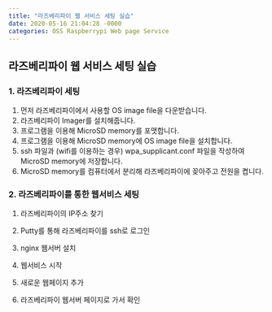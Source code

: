 ```yaml
---
title: "라즈베리파이 웹 서비스 세팅 실습"
date: 2020-05-16 21:04:28 -0000
categories: OSS Raspberrypi Web page Service
---
```





## 라즈베리파이 웹 서비스 세팅 실습 ##

### 1. 라즈베리파이 세팅 ###

1) 먼저 라즈베리파이에서 사용할 OS image file을 다운받습니다.     
2) 라즈베리파이 Imager를 설치해줍니다.     
3) 프로그램을 이용해 MicroSD memory를 포맷합니다.     
4) 프로그램을 이용해 MicroSD memory에 OS image file을 설치합니다.     
5) ssh 파일과 (wifi를 이용하는 경우) wpa_supplicant.conf 파일을 작성하여 MicroSD memory에 저장합니다.     
6) MicroSD memory를 컴퓨터에서 분리해 라즈베리파이에 꽂아주고 전원을 켭니다.     
      
      
      
 ### 2. 라즈베리파이를 통한 웹서비스 세팅 ###
     
1) 라즈베리파이의 IP주소 찾기     
     
     
     
2) Putty를 통해 라즈베리파이를 ssh로 로그인     
     
     
     
3) nginx 웹서버 설치     
     
     
     
4) 웹서비스 시작     
     
     
     
5) 새로운 웹페이지 추가     
      
      
     
     
6) 라즈베리파이 웹서버 페이지로 가서 확인     
     
     
     
     

